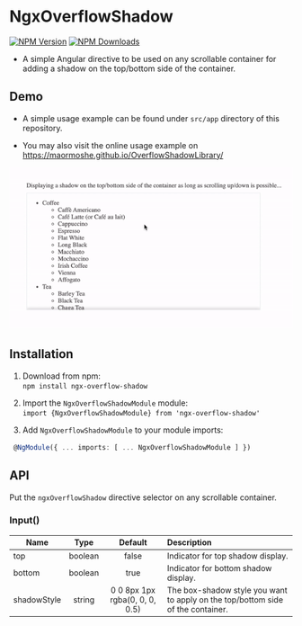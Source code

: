 # NgxOverflowShadow

[![NPM Version](https://img.shields.io/npm/v/ngx-overflow-shadow.svg)](https://www.npmjs.com/package/ngx-notification-msg)
[![NPM Downloads](https://img.shields.io/npm/dt/ngx-overflow-shadow.svg)](https://www.npmjs.com/package/ngx-notification-msg)

- A simple Angular directive to be used on any scrollable container for adding a shadow on the top/bottom side of the container.

## Demo

- A simple usage example can be found under `src/app` directory of this repository.

- You may also visit the online usage example on https://maormoshe.github.io/OverflowShadowLibrary/

![](demo.gif)

## Installation

1. Download from npm:  
`npm install ngx-overflow-shadow`

2. Import the `NgxOverflowShadowModule` module:    
`import {NgxOverflowShadowModule} from 'ngx-overflow-shadow'`

3. Add `NgxOverflowShadowModule` to your module imports:  
```ts
 @NgModule({ ... imports: [ ... NgxOverflowShadowModule ] })
 ```

## API

Put the `ngxOverflowShadow` directive selector on any scrollable container.

### Input()

| Name           | Type       | Default                          | Description                                                                    |
|----------------|:----------:|:--------------------------------:|:-------------------------------------------------------------------------------|
| top            | boolean    | false                            | Indicator for top shadow display.                                              |
| bottom         | boolean    | true                             | Indicator for bottom shadow display.                                           |
| shadowStyle    | string     | 0 0 8px 1px rgba(0, 0, 0, 0.5)   | The box-shadow style you want to apply on the top/bottom side of the container.|

